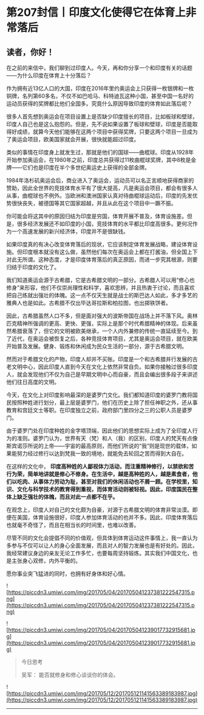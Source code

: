 # 第207封信丨印度文化使得它在体育上非常落后

## 读者，你好！

在之前的来信中，我们聊到过印度人。今天，再和你分享一个和印度有关的话题——为什么印度在体育上十分落后？

作为拥有近13亿人口的大国，印度在2016年里约奥运会上只获得一枚银牌和一枚铜牌，名列第60多名，不仅不如巴哈马、科特迪瓦这种小国，甚至中国一名好的运动员获得的奖牌都比他们全国多。究竟什么原因导致印度的体育如此落后呢？

很多人首先想到奥运会在项目设置上是否缺少印度擅长的项目，比如板球和壁球，印度人自己也是这么抱怨的。但是，先不说如果设置了板球和壁球，印度是否能取得好成绩，就算今天他们能够在这两个项目中获得奖牌，只要这两个项目一旦成为了奥运会项目，欧美国家就会开展，很快就能超过印度。

类似的事情在印度身上就发生过，那就是他们的国球——曲棍球。印度从1928年开始参加奥运会，在1980年之前，印度总共获得过11枚曲棍球奖牌，其中8枚是金牌——它们也是印度在半个多世纪奥运史上获得的全部金牌。

1984年洛杉矶奥运会后，商业进入了奥运会，运动员可以名正言顺地获得商家的赞助，因此全世界的竞技体育水平有了很大提高，凡是奥运会项目，都会有很多人从事，曲棍球也不例外。当欧洲和澳洲国家认真对待曲棍球运动后，印度的先发优势很快丧失，被德国等其它国家超越，并且从此在这个项目中一蹶不振。

你可能会将这其中的原因归结为印度是穷国，体育开展不普及，体育设施差。但是，很多经济发展还不如印度的小国，竞技体育的水平都比印度高很多。更何况作为一个高速发展的新兴经济体，印度并不是很缺钱。

如果印度真的有决心改变体育落后的现状，它应该制定体育发展战略，建设体育设施。但印度根本就没有这么做，虽然他们每次在奥运会上都在打酱油，但全国上下对此无所谓。这种态度，才是印度体育落后的真正原因，而进一步究其根源，则要归结于印度的文化了。

我们知道奥运会源于古希腊，它是古希腊文明的一部分。古希腊人可以用“修心也修身”来形容，他们不仅崇尚理性和科学，喜欢思辨，并且热衷于讨论，而且喜欢把自己练就出强壮的体魄。这一点不仅天生就是战士的斯巴达人如此，多才多艺的雅典人也是如此。古希腊不仅出毕达哥拉斯和柏拉图，也出掷铁饼者。

因此，古希腊虽然人口不多，但是面对强大的波斯帝国在战场上并不落下风。奥林匹克精神所强调的更高、更快、更强，实际上是那个时代希腊精神的体现。后来虽然希腊衰落了，但它的文明被欧美继承，一个人内外兼修的传统一直延续至今。到了近代，在奥运会被恢复之后，各种竞技体育项目，尤其是奥运会项目，就在欧美开始普及发展。健身、锻炼和休闲成为民众生活的一部分，源于古希腊文明。

然而对于希腊文化的产物，印度人却并不买账。印度是一个和古希腊并行发展的古老文明中心，因此印度人直到今天在文化上依然非常自负。如果你接触过很多印度人，就会发现他们不仅为自己是早期文明中心而自豪，而且会编出很多段子来讲述他们往日高度的文明。

今天，在文化上对印度影响最深的是婆罗门文化。我们都知道印度的婆罗门教将国民按照种姓进行划分，最上层是婆罗门，他们在历史上除了担任神职之外，还从事教育和宫廷文士等职。在印度独立之前，政府部门里四分之三的公职人员是婆罗门。

由于婆罗门处在印度种姓的金字塔顶端，因此他们的思想实际上成为了全印度人行为的准则。婆罗门认为，世界有天（梵）和人（我）的区别，印度人的梵天有点像斯宾诺莎所说的上帝——宇宙的最高原则，而他们所说的“我”则是现世的载体，如果能努力经过修行以达到梵我一致的境地，就能免去轮回之苦而得到大自在。

在这样的文化中， **印度高种姓的人鄙视体力活动，而注重精神修行，以禁欲和苦行为荣，简单地讲就是修心不修身。在生活中，越是高种姓的人，越是素食者，他们以吃肉、从事体力劳动为耻，甚至对我们的休闲活动也不屑一顾。在学校里，知识、文化与科学技术的教育得到重视，而体育活动则被轻视。因此，印度国民在整体上缺乏强壮的体魄，而且对此一点都不在乎。**

在观念上，印度人对自己的文化颇为自豪，对源于古希腊文明的体育非常淡漠。即便在美国，体育设施很好，印度人参加体育活动的也并不多。因此，印度体育落后也就毫不奇怪了，而且在相当长的时间里，也难以改善。

尽管不同的文化会提倡不同的价值观，但具体到体育运动这件事情上，我一直认为多参与不仅可以让人的身心全面发展，而且对人的智力发展也是有好处的。因此，我经常建议身边的亲友无论工作多忙，也要每周坚持锻炼。其实我们中国文化，也是主张身心双修，内外平衡的。

愿你事业突飞猛进的同时，也拥有好身体和好心情。

![https://piccdn3.umiwi.com/img/201705/04/201705041237381222547315.png](https://piccdn3.umiwi.com/img/201705/04/201705041237381222547315.png)

![https://piccdn3.umiwi.com/img/201705/04/201705041239017732915681.jpg](https://piccdn3.umiwi.com/img/201705/04/201705041239017732915681.jpg)

> 今日思考
> 
> 吴军： 能否就修身和修心谈谈你的体会。

![https://piccdn3.umiwi.com/img/201705/12/201705121141563389183987.jpg](https://piccdn3.umiwi.com/img/201705/12/201705121141563389183987.jpg)

---
